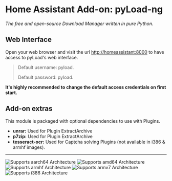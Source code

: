 # Home Assistant Add-on: pyLoad-ng

_The free and open-source Download Manager written in pure Python._

## Web Interface

Open your web browser and visit the url [http://homeassistant:8000](http://homeassistant:8000) to have access to  pyLoad's web interface.

> Default username: pyload.
>
> Default password: pyload.

**It's highly recommended to change the default access credentials on first start.**

## Add-on extras

This module is packaged with optional dependencies to use with Plugins.

* **unrar:** Used for Plugin ExtractArchive
* **p7zip:** Used for Plugin ExtractArchive
* **tesseract-ocr:** Used for Captcha solving Plugins (not available in i386 & armhf images).

***

![Supports aarch64 Architecture][aarch64-shield]
![Supports amd64 Architecture][amd64-shield]
![Supports armhf Architecture][armhf-shield]
![Supports armv7 Architecture][armv7-shield]
![Supports i386 Architecture][i386-shield]

[aarch64-shield]: https://img.shields.io/badge/aarch64-yes-green.svg
[amd64-shield]: https://img.shields.io/badge/amd64-yes-green.svg
[armhf-shield]: https://img.shields.io/badge/armhf-yes-green.svg
[armv7-shield]: https://img.shields.io/badge/armv7-yes-green.svg
[i386-shield]: https://img.shields.io/badge/i386-yes-green.svg
